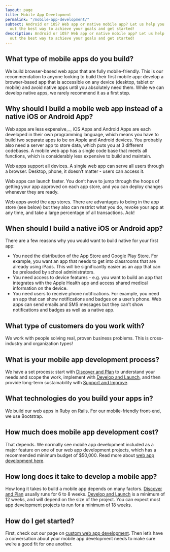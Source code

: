 ```yaml
---
layout: page
title: Mobile App Development
permalink: "/mobile-app-development/"
subtext: Android or iOS? Web app or native mobile app? Let us help you figure
  out the best way to achieve your goals and get started!
description: Android or iOS? Web app or native mobile app? Let us help you figure
  out the best way to achieve your goals and get started!
---
```

## What type of mobile apps do you build?

We build browser-based web apps that are fully mobile-friendly. This is our recommendation to anyone looking to build their first mobile app: develop a browser-based app that is accessible on any device (desktop, tablet or mobile) and avoid native apps until you absolutely need them. While we can develop native apps, we rarely recommend it as a first step.

## Why should I build a mobile web app instead of a native iOS or Android App?

Web apps are less expensive_._ iOS Apps and Android Apps are each developed in their own programming language, which means you have to build two separate apps to be on Apple and Android devices. You probably also need a server app to store data, which puts you at 3 different codebases. A mobile web app has a single code base that meets all functions, which is considerably less expensive to build and maintain.

Web apps support all devices. A single web app can serve all users through a browser. Desktop, phone, it doesn’t matter - users can access it.

Web apps can launch faster. You don’t have to jump through the hoops of getting your app approved on each app store, and you can deploy changes whenever they are ready.

Web apps avoid the app stores. There are advantages to being in the app store (see below) but they also can restrict what you do, revoke your app at any time, and take a large percentage of all transactions. Ack!

## When should I build a native iOS or Android app?

There are a few reasons why you would want to build native for your first app:

* You need the distribution of the App Store and Google Play Store. For example, you want an app that needs to get into classrooms that are already using iPads. This will be significantly easier as an app that can be preloaded by school administrators.
* You need access to device features - e.g. you want to build an app that integrates with the Apple Health app and access shared medical information on the device.
* You need users to receive phone notifications. For example, you need an app that can show notifications and badges on a user’s phone. Web apps can send emails and SMS messages but they can’t show notifications and badges as well as a native app.

## What type of customers do you work with?

We work with people solving real, proven business problems. This is cross-industry and organization types!

## What is your mobile app development process?

We have a set process: start with [Discover and Plan](https://www.codeandeffect.com/discover-and-plan) to understand your needs and scope the work, implement with [Develop and Launch](https://www.codeandeffect.com/develop-and-launch), and then provide long-term sustainability with [Support and Improve](https://www.codeandeffect.com/support-and-improve).

## What technologies do you build your apps in?

We build our web apps in Ruby on Rails. For our mobile-friendly front-end, we use Bootstrap.

## How much does mobile app development cost?

That depends. We normally see mobile app development included as a major feature on one of our web app development projects, which has a recommended minimum budget of $50,000. Read more about [web app development here](https://www.codeandeffect.com/web-app-development).

## How long does it take to develop a mobile app?

How long it takes to build a mobile app depends on many factors. [Discover and Plan](https://www.codeandeffect.com/discover-and-plan) usually runs for 6 to 8 weeks. [Develop and Launch](https://www.codeandeffect.com/develop-and-launch) is a minimum of 12 weeks, and will depend on the size of the project. You can expect most app development projects to run for a minimum of 18 weeks.

## How do I get started?

First, check out our page on [custom web app development](https://www.codeandeffect.com/web-app-development). Then let’s have a conversation about your mobile app development needs to make sure we’re a good fit for one another.
